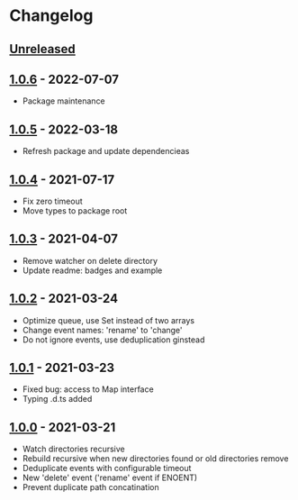 # Changelog

## [Unreleased][unreleased]

## [1.0.6][] - 2022-07-07

- Package maintenance

## [1.0.5][] - 2022-03-18

- Refresh package and update dependencieas

## [1.0.4][] - 2021-07-17

- Fix zero timeout
- Move types to package root

## [1.0.3][] - 2021-04-07

- Remove watcher on delete directory
- Update readme: badges and example

## [1.0.2][] - 2021-03-24

- Optimize queue, use Set instead of two arrays
- Change event names: 'rename' to 'change'
- Do not ignore events, use deduplication ginstead

## [1.0.1][] - 2021-03-23

- Fixed bug: access to Map interface
- Typing .d.ts added

## [1.0.0][] - 2021-03-21

- Watch directories recursive
- Rebuild recursive when new directories found or old directories remove
- Deduplicate events with configurable timeout
- New 'delete' event ('rename' event if ENOENT)
- Prevent duplicate path concatination

[unreleased]: https://github.com/metarhia/metawatch/compare/v1.0.6...HEAD
[1.0.6]: https://github.com/metarhia/metawatch/compare/v1.0.5...v1.0.6
[1.0.5]: https://github.com/metarhia/metawatch/compare/v1.0.4...v1.0.5
[1.0.4]: https://github.com/metarhia/metawatch/compare/v1.0.3...v1.0.4
[1.0.3]: https://github.com/metarhia/metawatch/compare/v1.0.2...v1.0.3
[1.0.2]: https://github.com/metarhia/metawatch/compare/v1.0.1...v1.0.2
[1.0.1]: https://github.com/metarhia/metawatch/compare/v1.0.0...v1.0.1
[1.0.0]: https://github.com/metarhia/metawatch/releases/tag/v1.0.0
